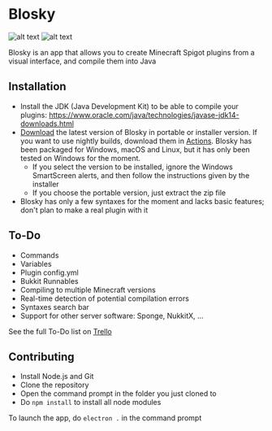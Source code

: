 # Blosky
![alt text](https://i.goopics.net/aDZpR.jpg)
![alt text](https://i.goopics.net/X8Nog.jpg)

Blosky is an app that allows you to create Minecraft Spigot plugins from a visual interface, and compile them into Java

## Installation
- Install the JDK (Java Development Kit) to be able to compile your plugins: https://www.oracle.com/java/technologies/javase-jdk14-downloads.html
- [Download](https://github.com/Eole7/Blosky/releases) the latest version of Blosky in portable or installer version. If you want to use nightly builds, download them in [Actions](https://github.com/Eole7/Blosky/actions?query=branch%3Amaster+is%3Asuccess).
  Blosky has been packaged for Windows, macOS and Linux, but it has only been tested on Windows for the moment.
  - If you select the version to be installed, ignore the Windows SmartScreen alerts, and then follow the instructions given by the installer
  - If you choose the portable version, just extract the zip file
- Blosky has only a few syntaxes for the moment and lacks basic features; don't plan to make a real plugin with it

## To-Do
- Commands
- Variables
- Plugin config.yml
- Bukkit Runnables
- Compiling to multiple Minecraft versions
- Real-time detection of potential compilation errors
- Syntaxes search bar
- Support for other server software: Sponge, NukkitX, ...

See the full To-Do list on [Trello](https://trello.com/b/QUSLjWyG/blosky)

## Contributing
- Install Node.js and Git
- Clone the repository
- Open the command prompt in the folder you just cloned to
- Do `npm install` to install all node modules

To launch the app, do `electron .` in the command prompt
